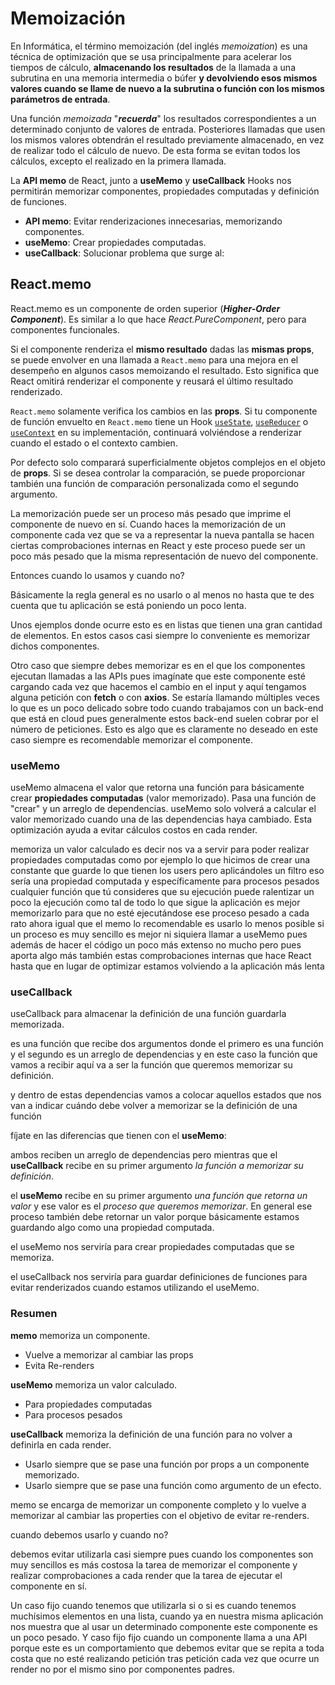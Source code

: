 # Memoización

En Informática, el término memoización (del inglés *memoization*) es una técnica de optimización que se usa principalmente para acelerar los tiempos de cálculo, **almacenando los resultados** de la llamada a una subrutina en una memoria intermedia o búfer **y devolviendo esos mismos valores cuando se llame de nuevo a la subrutina o función con los mismos parámetros de entrada**.

Una función *memoizada* "***recuerda***" los resultados correspondientes a un determinado conjunto de valores de entrada. Posteriores llamadas que usen los mismos valores obtendrán el resultado previamente almacenado, en vez de realizar todo el cálculo de nuevo. De esta forma se evitan todos los cálculos, excepto el realizado en la primera llamada. 

La **API memo** de React, junto a **useMemo** y **useCallback** Hooks nos permitirán memorizar componentes, propiedades computadas y definición de funciones.

- **API memo**: Evitar renderizaciones innecesarias, memorizando componentes.
- **useMemo**: Crear propiedades computadas.
- **useCallback**: Solucionar problema que surge al: 



## React.memo

React.memo es un componente de orden superior (***Higher-Order Component***). Es similar a lo que hace *React.PureComponent*, pero para componentes funcionales.

Si el componente renderiza el **mismo resultado** dadas las **mismas props**, se puede envolver en una llamada a `React.memo` para una mejora en el desempeño en algunos casos memoizando el resultado. Esto significa que React omitirá renderizar el componente y reusará el último resultado renderizado.

`React.memo` solamente verifica los cambios en las **props**. Si tu componente de función envuelto en `React.memo` tiene un Hook [`useState`](https://es.reactjs.org/docs/hooks-state.html), [`useReducer`](https://es.reactjs.org/docs/hooks-reference.html#usereducer) o [`useContext`](https://es.reactjs.org/docs/hooks-reference.html#usecontext) en su implementación, continuará volviéndose a renderizar cuando el estado o el contexto cambien.

Por defecto solo comparará superficialmente objetos complejos en el objeto de **props**. Si se desea controlar la comparación, se puede proporcionar también una función de comparación personalizada como el segundo argumento.

La memorización puede ser un proceso más pesado que imprime el componente de nuevo en sí. Cuando haces la memorización de un componente cada vez que se va a representar la nueva pantalla se hacen ciertas comprobaciones internas en React y este proceso puede ser un poco más pesado que la misma representación de nuevo del componente. 

Entonces cuando lo usamos y cuando no? 

Básicamente la regla general es no usarlo o al menos no hasta que te des cuenta que tu aplicación se está poniendo un poco lenta. 

Unos ejemplos donde ocurre esto es en listas que tienen una gran cantidad de elementos. En estos casos casi siempre lo conveniente es memorizar dichos componentes. 

Otro caso que siempre debes memorizar es en el que los componentes ejecutan llamadas a las APIs pues imagínate que este componente esté cargando cada vez que hacemos el cambio en el input y aquí tengamos alguna petición con **fetch** o con **axios**. Se estaría llamando múltiples veces lo que es un poco delicado sobre todo cuando trabajamos con un back-end que está en cloud pues generalmente estos back-end suelen cobrar por el número de peticiones. Esto es algo que es claramente no deseado en este caso siempre es recomendable memorizar el componente.



### useMemo

useMemo almacena el valor que retorna una función para básicamente crear **propiedades computadas** (valor memorizado). Pasa una función de "crear" y un arreglo de dependencias. useMemo solo volverá a calcular el valor memorizado cuando una de las dependencias haya cambiado. Esta optimización ayuda a evitar cálculos costos en cada render.



memoriza un valor calculado es decir nos va a servir para poder realizar propiedades computadas como por ejemplo lo que hicimos de crear una constante que guarde lo que tienen los users pero aplicándoles un filtro eso sería una propiedad computada y específicamente para procesos pesados cualquier función que tú consideres que su ejecución puede ralentizar un poco la ejecución como tal de todo lo que sigue la aplicación es mejor memorizarlo para que no esté ejecutándose ese proceso pesado a cada rato ahora igual que el memo lo recomendable es usarlo lo menos posible si un proceso es muy sencillo es mejor ni siquiera llamar a useMemo pues además de hacer el código un poco más extenso no mucho pero pues aporta algo más también estas comprobaciones internas que hace React hasta que en lugar de optimizar estamos volviendo a la aplicación más lenta







### useCallback

useCallback para almacenar la definición de una función guardarla memorizada.



es una función que recibe dos argumentos donde el primero es una función y el segundo es un arreglo de dependencias y en este caso la función que vamos a recibir aquí va a ser la función que queremos memorizar su definición.



y dentro de estas dependencias vamos a colocar aquellos estados que nos van a indicar cuándo debe volver a memorizar se la definición de una función



fíjate en las diferencias que tienen con el **useMemo**: 

ambos reciben un arreglo de dependencias pero mientras que el **useCallback** recibe en su primer argumento *la función a memorizar su definición*. 

el **useMemo** recibe en su primer argumento *una función que retorna un valor* y ese valor es el *proceso que queremos memorizar*. En general ese proceso también debe retornar un valor porque básicamente estamos guardando algo como una propiedad computada.

el useMemo nos serviría para crear propiedades computadas que se memoriza.

el useCallback nos serviría para guardar definiciones de funciones para evitar renderizados cuando estamos utilizando el useMemo.







### Resumen

**memo** memoriza un componente.

- Vuelve a memorizar al cambiar las props
- Evita Re-renders

**useMemo** memoriza un valor calculado.

- Para propiedades computadas
- Para procesos pesados

**useCallback** memoriza la definición de una función para no volver a definirla en cada render.

 - Usarlo siempre que se pase una función por props a un componente memorizado.
 - Usarlo siempre que se pase una función como argumento de un efecto.













memo se encarga de memorizar un componente completo y lo vuelve a memorizar al cambiar las properties con el objetivo de evitar re-renders. 

cuando debemos usarlo y cuando no?

debemos evitar utilizarla casi siempre pues cuando los componentes son muy sencillos es más costosa la tarea de memorizar el componente y realizar comprobaciones a cada render que la tarea de ejecutar el componente en sí. 

Un caso fijo cuando tenemos que utilizarla si o si es cuando tenemos muchísimos elementos en una lista, cuando ya en nuestra misma aplicación nos muestra que al usar un determinado componente este componente es un poco pesado. Y caso fijo fijo cuando un componente llama a una API porque este es un comportamiento que debemos evitar que se repita a toda costa que no esté realizando petición tras petición cada vez que ocurre un render no por el mismo sino por componentes padres.
